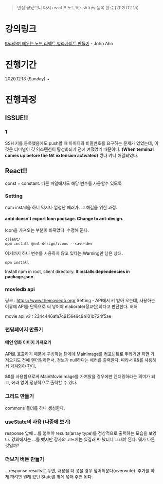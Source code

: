 > 면접 끝났으니 다시 react!!! 노트북 ssh key 등록 완료 (2020.12.15)

# 강의링크
[따라하며 배우는 노드 리액트 영화사이트 만들기](https://www.inflearn.com/course/%EB%94%B0%EB%9D%BC%ED%95%98%EB%A9%B0-%EB%B0%B0%EC%9A%B0%EB%8A%94-%EB%85%B8%EB%93%9C-%EB%A6%AC%EC%95%A1%ED%8A%B8-%EC%98%81%ED%99%94%EC%82%AC%EC%9D%B4%ED%8A%B8-%EB%A7%8C%EB%93%A4%EA%B8%B0) - John Ahn
# 진행기간
2020.12.13 (Sunday) ~
# 진행과정

## ISSUE!!
### 1
SSH 키를 등록했음에도 push할 때 아이디와 비밀번호를 요구하는 문제가 있었는데,
이것은 터미널이 깃 익스텐션이 활성화되기 전에 켜졌었기 때문이다.
**(When terminal comes up before the Git extension activated)**
껐다 켜니 해결되었다.

## React!!
const = constant. 다른 파일에서도 해당 변수를 사용할수 있도록

### Setting
npm install을 하니 역시나 엄청난 에러가. 그 해결을 위한 과정.

#### antd doesn't export Icon package. Change to ant-design.
Icon을 가져오는 부분이 바뀌었다. 수정해 준다.
```
client/
npm install @ant-design/icons --save-dev
```

여기까지 하니 변수를 사용하지 않고 있다는 Warning만 남은 상태.

```
npm install
```
Install npm in root, client directory.
**It installs dependencies in package.json.**

### moviedb api
링크 : https://www.themoviedb.org/
Setting - API에서 키 받아 오는데, 사용하는 이유에 API를 단독으로 써 넣어야 elaborate(정교한)하다고 판단한다. 허허

movie api v3 : 234c446afa7c9156e6c9a101b724f5ae

### 랜딩페이지 만들기
#### 메인 영화 이미지 가져오기
API로 호출하기 때문에 구성하는 단계에 MainImage를 컴포넌트로 뿌리기만 하면 가져오기도 전에
렌더링하면서, 정보가 null하다는 에러를 출력한다. 따라서 &&를 사용해서 가져와야 한다.

&&를 사용함으로써 MainMovieImage를 가져왔을 경우에만 렌더링하라는 의미가 되고, 에러 없이 정상적으로 출력할 수 있다.

### 그리드 만들기
commons 폴더를 하나 생성한다.

### useState의 사용 (나중에 보기)
response 앞에 ...를 붙여야 results(array type)를 정상적으로 출력하는 모습을 보였다.
강의에서는 ...를 뺐지만 강사의 코드에는 있길래 써 봤더니 그제야 된다. 뭐가 다른 것일까?

### 더보기 버튼 만들기
...response.results로 두면, 내용을 더 넣을 경우 덮어씌운다(overwrite).
추가를 하게 하려면 원래 있던 State를 앞에 넣어 주면 된다.

